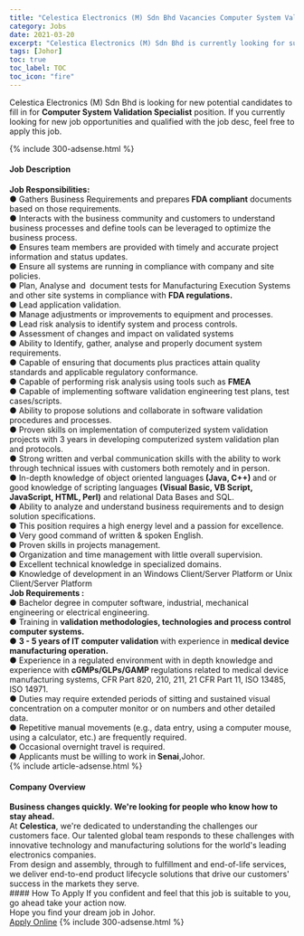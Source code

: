```yaml
---
title: "Celestica Electronics (M) Sdn Bhd Vacancies Computer System Validation Specialist" 
category: Jobs 
date: 2021-03-20 
excerpt: "Celestica Electronics (M) Sdn Bhd is currently looking for suitable person to fill in the Computer System Validation Specialist which based in Johor" 
tags: [Johor] 
toc: true 
toc_label: TOC 
toc_icon: "fire" 
--- 
```


<p>Celestica Electronics (M) Sdn Bhd is looking for new potential candidates to fill in for <b>Computer System Validation Specialist</b> position. If you currently looking for new job opportunities and qualified with the job desc, feel free to apply this job.
</p>{% include 300-adsense.html %} 
<div><div><h4>Job Description</h4></div><div><div><span><div><div><strong>Job Responsibilities:</strong></div><div>&#9679; Gathers Business Requirements and prepares<strong> FDA compliant</strong> documents based on those requirements.<br>&#9679; Interacts with the business community and customers to understand business processes and define tools can be leveraged to optimize the business process.<br>&#9679; Ensures team members are provided with timely and accurate project information and status updates.<br>&#9679; Ensure all systems are running in compliance with company and site policies.<br>&#9679; Plan, Analyse and&#160; document tests for Manufacturing Execution Systems and other site systems in compliance with <strong>FDA regulations.</strong><br>&#9679; Lead application validation.<br>&#9679; Manage adjustments or improvements to equipment and processes.<br>&#9679; Lead risk analysis to identify system and process controls.<br>&#9679; Assessment of changes and impact on validated systems</div><div>&#9679; Ability to Identify, gather, analyse and properly document system requirements.<br>&#9679; Capable of ensuring that documents plus practices attain quality standards and applicable regulatory conformance.<br>&#9679; Capable of performing risk analysis using tools such as <strong>FMEA</strong>&#160;<br>&#9679; Capable of implementing software validation engineering test plans, test cases/scripts.<br>&#9679; Ability to propose solutions and collaborate in software validation procedures and processes.<br>&#9679; Proven skills on implementation of computerized system validation projects with 3 years in developing computerized system validation plan and protocols.<br>&#9679; Strong written and verbal communication skills with the ability to work through technical issues with customers both remotely and in person.<br>&#9679; In-depth knowledge of object oriented languages<strong> (Java, C++) </strong>and or good knowledge of scripting languages <strong>(Visual Basic, VB Script, JavaScript, HTML, Perl)</strong> and relational Data Bases and SQL.<br>&#9679; Ability to analyze and understand business requirements and to design solution specifications.<br>&#9679; This position requires a high energy level and a passion for excellence.<br>&#9679; Very good command of written &amp; spoken English.<br>&#9679; Proven skills in projects management.<br>&#9679; Organization and time management with little overall supervision.<br>&#9679; Excellent technical knowledge in specialized domains.<br>&#9679; Knowledge of development in an Windows Client/Server Platform or Unix Client/Server Platform</div><div><strong>Job Requirements :</strong></div><div>&#9679; Bachelor degree in computer software, industrial, mechanical engineering or electrical engineering.<br>&#9679; Training in <strong>validation methodologies, technologies and process control computer systems.</strong></div><div>&#9679; <strong>3 - 5 years of IT computer validation </strong>with experience in <strong>medical device manufacturing operation.</strong><br>&#9679; Experience in a regulated environment with in depth knowledge and experience with <strong>cGMPs/GLPs/GAMP </strong>regulations related to medical device manufacturing systems, CFR Part 820, 210, 211, 21 CFR Part 11, ISO 13485, ISO 14971.</div><div>&#9679; Duties may require extended periods of sitting and sustained visual concentration on a computer monitor or on numbers and other detailed data.<br>&#9679; Repetitive manual movements (e.g., data entry, using a computer mouse, using a calculator, etc.) are frequently required.<br>&#9679; Occasional overnight travel is required.</div><div>&#9679; Applicants must be willing to work in<strong> Senai</strong>,Johor.</div></div></span></div></div></div> 
{% include article-adsense.html %} 
<div><div><h4>Company Overview</h4></div><div><div><span><div><div>
<strong>Business changes quickly. We're looking for people who know how to stay ahead.</strong></div>
<div>
	At <strong>Celestica</strong>, we're dedicated to understanding the challenges our customers face. Our talented global team responds to these challenges with innovative technology and manufacturing solutions for the world's leading electronics companies.</div>
<div>
	From design and assembly, through to fulfillment and end-of-life services, we deliver end-to-end product lifecycle solutions that drive our customers' success in the markets they serve.</div></div></span></div></div></div> 
#### How To Apply 
If you confident and feel that this job is suitable to you, go ahead take your action now. <br/> 
Hope you find your dream job in Johor. <br/> 
<a href="https://www.jobstreet.com.my/en/job/computer-system-validation-specialist-4502755?jobId=jobstreet-my-job-4502755&" class="btn btn--info" target="_blank" rel="nofollow noopenner">Apply Online</a> 
{% include 300-adsense.html %} 